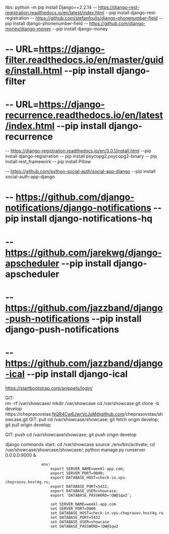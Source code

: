 libs:
python -m pip install Django==2.2.14
 -- https://django-rest-registration.readthedocs.io/en/latest/index.html --pip install django-rest-registration
 -- https://github.com/stefanfoulis/django-phonenumber-field  --pip install django-phonenumber-field
     -- https://github.com/django-money/django-money --pip install django-money
# -- URL=https://django-filter.readthedocs.io/en/master/guide/install.html  --pip install django-filter
# -- URL=https://django-recurrence.readthedocs.io/en/latest/index.html  --pip install django-recurrence
 -- https://django-registration.readthedocs.io/en/3.0.1/install.html --pip install django-registration
 -- pip install psycopg2,psycopg2-binary
 -- pip install rest_framework
 -- pip install Pillow
 
 -- https://github.com/python-social-auth/social-app-django --pip install social-auth-app-django
# -- https://github.com/django-notifications/django-notifications --pip install django-notifications-hq
# -- https://github.com/jarekwg/django-apscheduler  --pip install django-apscheduler
# -- https://github.com/jazzband/django-push-notifications  --pip install django-push-notifications
# -- https://github.com/jazzband/django-ical                --pip install django-ical


https://startbootstrap.com/snippets/login/


GIT:   
    rm -rf /var/showcase/
    mkdir /var/showcase
    cd /var/showcase
    git clone -b develop https://cheprasovstas:NQR4Cw6JwrVcJuM@github.com/cheprasovstas/showcase.git
GIT:  pull
    cd /var/showcase/showcase;
    git fetch origin develop;
    git pull origin develop;
    
GIT:  push
    cd /var/showcase/showcase;
    git push origin develop


django commands start:
                cd /var/showcase
                source ./env/bin/activate;
                cd /var/showcase/showcase/showcase/;
                python manage.py runserver 0.0.0.0:9000 &

                    env:
                        export SERVER_NAME=weekl-app.com;
                        export SERVER_PORT=9000;
                        export DATABASE_HOST=check-in.vps-cheprasov.host4g.ru;
                        export DATABASE_PORT=5432;
                        export DATABASE_USER=showcase;
                        export 'DATABASE_PASSWORD=!QW@1qw2';
                                                
                        set SERVER_NAME=weekl-app.com
                        set SERVER_PORT=9000
                        set DATABASE_HOST=check-in.vps-cheprasov.host4g.ru
                        set DATABASE_PORT=5432
                        set DATABASE_USER=showcase
                        set DATABASE_PASSWORD=!QW@1qw2
